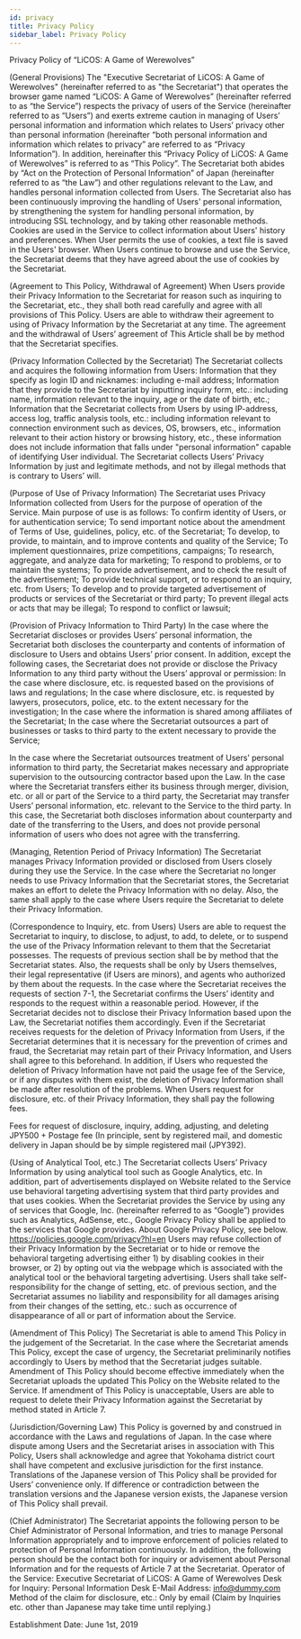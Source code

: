 ```yaml
---
id: privacy
title: Privacy Policy
sidebar_label: Privacy Policy
---
```


Privacy Policy of “LiCOS: A Game of Werewolves”

(General Provisions)
The "Executive Secretariat of LiCOS: A Game of Werewolves" (hereinafter referred to as "the Secretariat") that operates the browser game named “LiCOS: A Game of Werewolves” (hereinafter referred to as “the Service”) respects the privacy of users of the Service (hereinafter referred to as “Users”) and exerts extreme caution in managing of Users’ personal information and information which relates to Users’ privacy other than personal information (hereinafter “both personal information and information which relates to privacy” are referred to as “Privacy Information”).
In addition, hereinafter this “Privacy Policy of LiCOS: A Game of Werewolves” is referred to as “This Policy”.
The Secretariat both abides by “Act on the Protection of Personal Information” of Japan (hereinafter referred to as “the Law”) and other regulations relevant to the Law, and handles personal information collected from Users. The Secretariat also has been continuously improving the handling of Users' personal information, by strengthening the system for handling personal information, by introducing SSL technology, and by taking other reasonable methods.
Cookies are used in the Service to collect information about Users' history and preferences. When User permits the use of cookies, a text file is saved in the Users' browser. When Users continue to browse and use the Service, the Secretariat deems that they have agreed about the use of cookies by the Secretariat.

(Agreement to This Policy, Withdrawal of Agreement)
When Users provide their Privacy Information to the Secretariat for reason such as inquiring to the Secretariat, etc., they shall both read carefully and agree with all provisions of This Policy.
Users are able to withdraw their agreement to using of Privacy Information by the Secretariat at any time.
The agreement and the withdrawal of Users’ agreement of This Article shall be by method that the Secretariat specifies.

(Privacy Information Collected by the Secretariat)
The Secretariat collects and acquires the following information from Users:
Information that they specify as login ID and nicknames: including e-mail address;
Information that they provide to the Secretariat by inputting inquiry form, etc.: including name, information relevant to the inquiry, age or the date of birth, etc.;
Information that the Secretariat collects from Users by using IP-address, access log, traffic analysis tools, etc.: including information relevant to connection environment such as devices, OS, browsers, etc., information relevant to their action history or browsing history, etc., these information does not include information that falls under "personal information" capable of identifying User individual.
The Secretariat collects Users’ Privacy Information by just and legitimate methods, and not by illegal methods that is contrary to Users’ will.

(Purpose of Use of Privacy Information)
The Secretariat uses Privacy Information collected from Users for the purpose of operation of the Service. Main purpose of use is as follows:
To confirm identity of Users, or for authentication service;
To send important notice about the amendment of Terms of Use, guidelines, policy, etc. of the Secretariat;
To develop, to provide, to maintain, and to improve contents and quality of the Service;
To implement questionnaires, prize competitions, campaigns;
To research, aggregate, and analyze data  for marketing;
To respond to problems, or to maintain the systems;
To provide advertisement, and to check the result of the advertisement;
To provide technical support, or to respond to an inquiry, etc. from Users;
To develop and to provide targeted advertisement of products or services of the Secretariat or third party;
To prevent illegal acts or acts that may be illegal;
To respond to conflict or lawsuit;

(Provision of Privacy Information to Third Party)
In the case where the Secretariat discloses or provides Users’ personal information, the Secretariat both discloses the counterparty and contents of information of disclosure to Users and obtains Users’ prior consent. In addition, except the following cases, the Secretariat does not provide or disclose the Privacy Information to any third party without the Users’ approval or permission:
In the case where disclosure, etc. is requested based on the provisions of laws and regulations;
In the case where disclosure, etc. is requested by lawyers, prosecutors, police, etc. to the extent necessary for the investigation;
In the case where the information is shared among affiliates of the Secretariat;
In the case where the Secretariat outsources a part of businesses or tasks to third party to the extent necessary to provide the Service;

In the case where the Secretariat outsources treatment of Users’ personal information to third party, the Secretariat makes necessary and appropriate supervision to the outsourcing contractor based upon the Law.
In the case where the Secretariat transfers either its business through merger, division, etc. or all or part of the Service to a third party, the Secretariat may transfer Users’ personal information, etc. relevant to the Service to the third party. In this case, the Secretariat both discloses information about counterparty and date of the transferring to the Users, and does not provide personal information of users who does not agree with the transferring.

(Managing, Retention Period of Privacy Information)
The Secretariat manages Privacy Information provided or disclosed from Users closely during they use the Service.
In the case where the Secretariat no longer needs to use Privacy Information that the Secretariat stores, the Secretariat makes an effort to delete the Privacy Information with no delay. Also, the same shall apply to the case where Users require the Secretariat to delete their Privacy Information.

(Correspondence to Inquiry, etc. from Users)
Users are able to request the Secretariat to inquiry, to disclose, to adjust, to add, to delete, or to suspend the use of the Privacy Information relevant to them that the Secretariat possesses.
The requests of previous section shall be by method that the Secretariat states. Also, the requests shall be only by Users themselves, their legal representative (if Users are minors), and agents who authorized by them about the requests.
In the case where the Secretariat receives the requests of section 7-1, the Secretariat confirms the Users’ identity and responds to the request within a reasonable period.
However, if the Secretariat decides not to disclose their Privacy Information based upon the Law, the Secretariat notifies them accordingly.
Even if the Secretariat receives requests for the deletion of Privacy Information from Users, if the Secretariat determines that it is necessary for the prevention of crimes and fraud, the Secretariat may retain part of their Privacy Information, and Users shall agree to this beforehand.
In addition, if Users who requested the deletion of Privacy Information have not paid the usage fee of the Service, or if any disputes with them exist, the deletion of Privacy Information shall be made after resolution of the problems.
When Users request for disclosure, etc. of their Privacy Information, they shall pay the following fees.

Fees for request of disclosure, inquiry, adding, adjusting, and deleting
JPY500 + Postage fee
(In principle, sent by registered mail, and domestic delivery in Japan should be by simple registered mail (JPY392).

 (Using of Analytical Tool, etc.)
The Secretariat collects Users’ Privacy Information by using analytical tool such as Google Analytics, etc. In addition, part of advertisements displayed on Website related to the Service use behavioral targeting advertising system that third party provides and that uses cookies.
When the Secretariat provides the Service by using any of services that Google, Inc. (hereinafter referred to as “Google”) provides such as Analytics, AdSense, etc., Google Privacy Policy shall be applied to the services that Google provides.
About Google Privacy Policy, see below.
https://policies.google.com/privacy?hl=en
Users may refuse collection of their Privacy Information by the Secretariat or to hide or remove the behavioral targeting advertising either 1) by disabling cookies in their browser, or 2) by opting out via the webpage which is associated with the analytical tool or the behavioral targeting advertising.
Users shall take self-responsibility for the change of setting, etc. of previous section, and the Secretariat assumes no liability and responsibility for all damages arising from their changes of  the setting, etc.: such as occurrence of disappearance of all or part of information about the Service.

 (Amendment of This Policy)
The Secretariat is able to amend This Policy in the judgement of the Secretariat. In the case where the Secretariat amends This Policy, except the case of urgency, the Secretariat preliminarily notifies accordingly to Users by method that the Secretariat judges suitable.
Amendment of This Policy should become effective immediately when the Secretariat uploads the updated This Policy on the Website related to the Service.
If amendment of This Policy is unacceptable, Users are able to request to delete their Privacy Information against the Secretariat by method stated in Article 7.

(Jurisdiction/Governing Law)
This Policy is governed by and construed in accordance with the Laws and regulations of Japan.
In the case where dispute among Users and the Secretariat arises in association with This Policy, Users shall acknowledge and agree that Yokohama district court shall have competent and exclusive jurisdiction for the first instance.
Translations of the Japanese version of This Policy shall be provided for Users’ convenience only. If difference or contradiction between the translation versions and the Japanese version exists, the Japanese version of This Policy shall prevail.

 (Chief Administrator)
The Secretariat appoints the following person to be Chief Administrator of Personal Information, and tries to manage Personal Information appropriately and to improve enforcement of policies related to protection of Personal Information continuously. In addition, the following person should be the contact both for inquiry or advisement about Personal Information and for the requests of Article 7 at the Secretariat.
Operator of the Service: Executive Secretariat of LiCOS: A Game of Werewolves
Desk for Inquiry: Personal Information Desk
E-Mail Address: info@dummy.com
Method of the claim for disclosure, etc.: Only by email
(Claim by Inquiries etc. other than Japanese may take time until replying.)

Establishment Date: June 1st, 2019 

